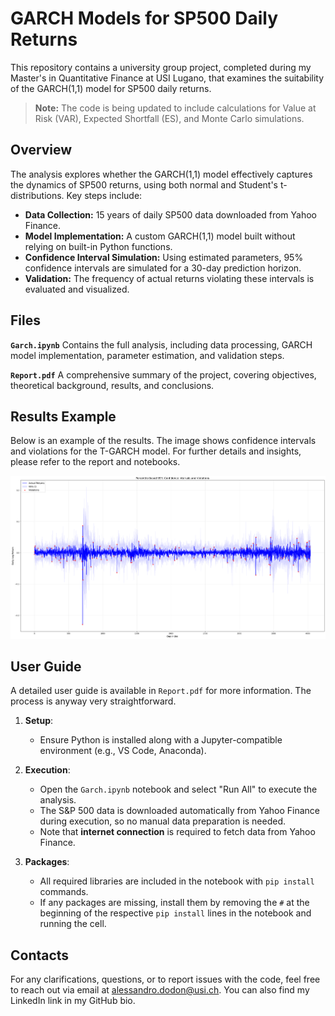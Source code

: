 # GARCH Models for SP500 Daily Returns  

This repository contains a university group project, completed during my Master's in Quantitative Finance at USI Lugano, that examines the suitability of the GARCH(1,1) model for SP500 daily returns.  
> **Note:** The code is being updated to include calculations for Value at Risk (VAR), Expected Shortfall (ES), and Monte Carlo simulations.

## Overview

The analysis explores whether the GARCH(1,1) model effectively captures the dynamics of SP500 returns, using both normal and Student's t-distributions. Key steps include:

- **Data Collection:** 15 years of daily SP500 data downloaded from Yahoo Finance.
- **Model Implementation:** A custom GARCH(1,1) model built without relying on built-in Python functions.
- **Confidence Interval Simulation:** Using estimated parameters, 95% confidence intervals are simulated for a 30-day prediction horizon.
- **Validation:** The frequency of actual returns violating these intervals is evaluated and visualized.

## Files

**`Garch.ipynb`** Contains the full analysis, including data processing, GARCH model implementation, parameter estimation, and validation steps.

**`Report.pdf`** A comprehensive summary of the project, covering objectives, theoretical background, results, and conclusions.

## Results Example

Below is an example of the results. The image shows confidence intervals and violations for the T-GARCH model. For further details and insights, please refer to the report and notebooks.

![T-GARCH Results](T-Garch.png)

## User Guide

A detailed user guide is available in `Report.pdf` for more information. The process is anyway very straightforward.

1. **Setup**:
   - Ensure Python is installed along with a Jupyter-compatible environment (e.g., VS Code, Anaconda).

2. **Execution**:
   - Open the `Garch.ipynb` notebook and select "Run All" to execute the analysis.
   - The S&P 500 data is downloaded automatically from Yahoo Finance during execution, so no manual data preparation is needed.
   - Note that **internet connection** is required to fetch data from Yahoo Finance.

3. **Packages**:
   - All required libraries are included in the notebook with `pip install` commands.
   - If any packages are missing, install them by removing the `#` at the beginning of the respective `pip install` lines in the notebook and running the cell.

## Contacts
For any clarifications, questions, or to report issues with the code, feel free to reach out via email at alessandro.dodon@usi.ch. You can also find my LinkedIn link in my GitHub bio.


